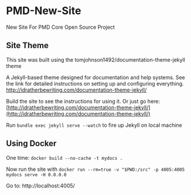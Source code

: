 # PMD-New-Site
New Site For PMD Core Open Source Project

## Site Theme

This site was built using the tomjohnson1492/documentation-theme-jekyll theme

A Jekyll-based theme designed for documentation and help systems. See the link for detailed instructions on setting up and configuring everything. http://idratherbewriting.com/documentation-theme-jekyll/


Build the site to see the instructions for using it. Or just go here: [http://idratherbewriting.com/documentation-theme-jekyll/](http://idratherbewriting.com/documentation-theme-jekyll/)

Run `bundle exec jekyll serve --watch` to fire up Jekyll on local machine

## Using Docker

One time: `docker build --no-cache -t mydocs .`

Now run the site with `docker run --rm=true -v "$PWD:/src" -p 4005:4005 mydocs serve -H 0.0.0.0`

Go to: http://localhost:4005/

